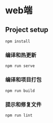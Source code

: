 # web端

## Project setup
```
npm install
```

### 编译和热更新
```
npm run serve
```

### 编译和项目打包
```
npm run build
```

### 提示和修复文件
```
npm run lint
```

